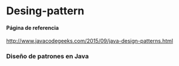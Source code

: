 # Desing-pattern
#### Página de referencia
http://www.javacodegeeks.com/2015/09/java-design-patterns.html

### Diseño de patrones en Java
